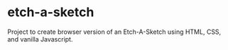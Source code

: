 # etch-a-sketch

Project to create browser version of an Etch-A-Sketch using HTML, CSS, and vanilla Javascript. 